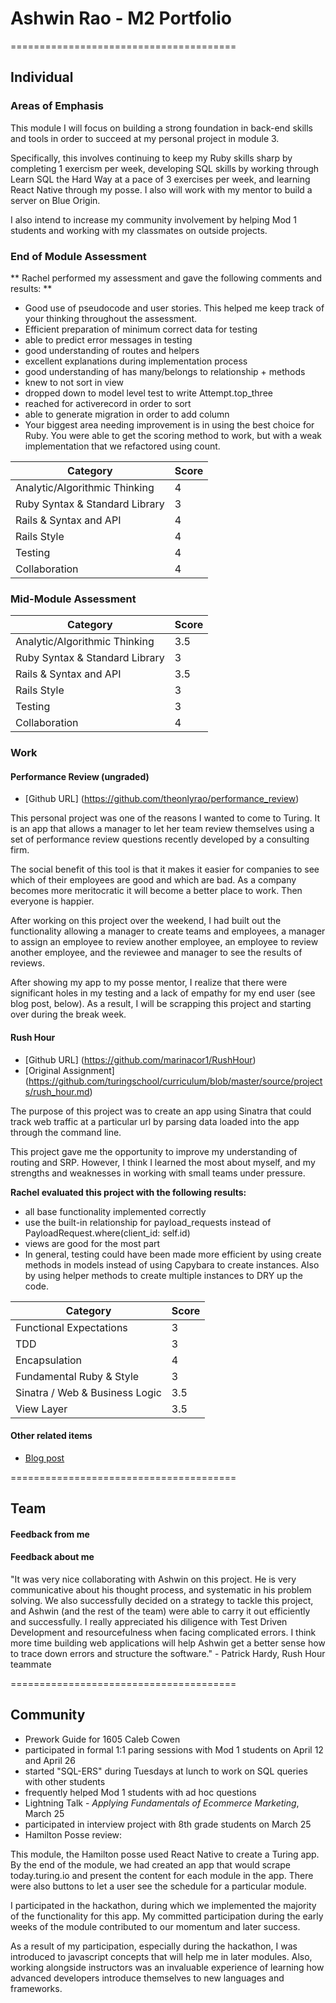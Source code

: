 # Ashwin Rao - M2 Portfolio

=======================================

## Individual

### Areas of Emphasis

This module I will focus on building a strong foundation in back-end skills and tools in order to succeed at my personal project in module 3.

Specifically, this involves continuing to keep my Ruby skills sharp by completing 1 exercism per week, developing SQL skills by working through Learn SQL the Hard Way at a pace of 3 exercises per week, and learning React Native through my posse. I also will work with my mentor to build a server on Blue Origin.

I also intend to increase my community involvement by helping Mod 1 students and working with my classmates on outside projects.

### End of Module Assessment

** Rachel performed my assessment and gave the following comments and results: **

* Good use of pseudocode and user stories. This helped me keep track of your thinking throughout the assessment.
* Efficient preparation of minimum correct data for testing
* able to predict error messages in testing
* good understanding of routes and helpers
* excellent explanations during implementation process
* good understanding of has many/belongs to relationship + methods
* knew to not sort in view
* dropped down to model level test to write Attempt.top_three
* reached for activerecord in order to sort
* able to generate migration in order to add column  
* Your biggest area needing improvement is in using the best choice for Ruby. You were able to get the scoring method to work, but with a weak implementation that we refactored using count.

Category | Score
--- | ---
Analytic/Algorithmic Thinking | 4
Ruby Syntax & Standard Library | 3
Rails & Syntax and API | 4
Rails Style | 4
Testing | 4
Collaboration | 4

### Mid-Module Assessment

Category | Score
--- | ---
Analytic/Algorithmic Thinking | 3.5
Ruby Syntax & Standard Library | 3
Rails & Syntax and API | 3.5
Rails Style | 3
Testing | 3
Collaboration | 4

### Work

#### Performance Review (ungraded)
* [Github URL] (https://github.com/theonlyrao/performance_review)

This personal project was one of the reasons I wanted to come to Turing. It is an app that allows a manager to let her team review themselves using a set of performance review questions recently developed by a consulting firm.

The social benefit of this tool is that it makes it easier for companies to see which of their employees are good and which are bad. As a company becomes more meritocratic it will become a better place to work. Then everyone is happier.

After working on this project over the weekend, I had built out the functionality allowing a manager to create teams and employees, a manager to assign an employee to review another employee, an employee to review another employee, and the reviewee and manager to see the results of reviews.

After showing my app to my posse mentor, I realize that there were significant holes in my testing and a lack of empathy for my end user (see blog post, below). As a result, I will be scrapping this project and starting over during the break week.

#### Rush Hour

* [Github URL] (https://github.com/marinacor1/RushHour)
* [Original Assignment] (https://github.com/turingschool/curriculum/blob/master/source/projects/rush_hour.md)

The purpose of this project was to create an app using Sinatra that could track web traffic at a particular url by parsing data loaded into the app through the command line.

This project gave me the opportunity to improve my understanding of routing and SRP. However, I think I learned the most about myself, and my strengths and weaknesses in working with small teams under pressure.

**Rachel evaluated this project with the following results:**

* all base functionality implemented correctly
* use the built-in relationship for payload_requests instead of PayloadRequest.where(client_id: self.id)
* views are good for the most part
* In general, testing could have been made more efficient by using create methods in models instead of using Capybara to create instances. Also by using helper methods to create multiple instances to DRY up the code.

Category | Score
--- | ---
Functional Expectations | 3
TDD | 3
Encapsulation | 4
Fundamental Ruby & Style | 3
Sinatra / Web & Business Logic | 3.5
View Layer | 3.5

#### Other related items


* [Blog post](https://gist.github.com/theonlyrao/54267d10bd5cc55affdf606c2ab608cb)

=======================================

## Team

#### Feedback from me



#### Feedback about me
"It was very nice collaborating with Ashwin on this project. He is very communicative about his thought process, and systematic in his problem solving. We also successfully decided on a strategy to tackle this project, and Ashwin (and the rest of the team) were able to carry it out efficiently and successfully. I really appreciated his diligence with Test Driven Development and resourcefulness when facing complicated errors. I think more time building web applications will help Ashwin get a better sense  how to trace down errors and structure the software." - Patrick Hardy, Rush Hour teammate



=======================================

## Community

* Prework Guide for 1605 Caleb Cowen
* participated in formal 1:1 paring sessions with Mod 1 students on April 12 and April 26
* started "SQL-ERS" during Tuesdays at lunch to work on SQL queries with other students
* frequently helped Mod 1 students with ad hoc questions
* Lightning Talk - *Applying Fundamentals of Ecommerce Marketing*, March 25
* participated in interview project with 8th grade students on March 25
* Hamilton Posse review:

This module, the Hamilton posse used React Native to create a Turing app. By the end of the module, we had created an app that would scrape today.turing.io and present the content for each module in the app. There were also buttons to let a user see the schedule for a particular module.

I participated in the hackathon, during which we implemented the majority of the functionality for this app. My committed participation during the early weeks of the module contributed to our momentum and later success.

As a result of my participation, especially during the hackathon, I was introduced to javascript concepts that will help me in later modules. Also, working alongside instructors was an invaluable experience of learning how advanced developers introduce themselves to new languages and frameworks.
